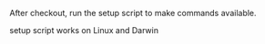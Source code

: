 After checkout, run the setup script to make commands available.

setup script works on Linux and Darwin